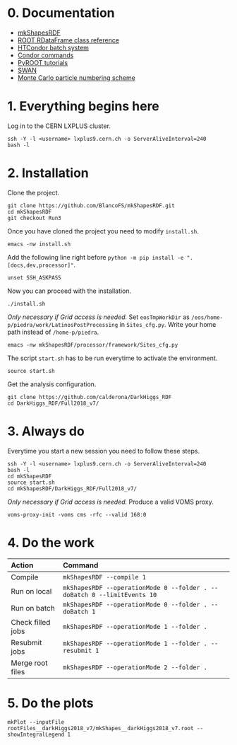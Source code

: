 # 0. Documentation

* [mkShapesRDF](https://mkshapesrdf.readthedocs.io/en/latest/)
* [ROOT RDataFrame class reference](https://root.cern/doc/master/classROOT_1_1RDataFrame.html)
* [HTCondor batch system](https://twiki.cern.ch/twiki/bin/view/ABPComputing/LxbatchHTCondor)
* [Condor commands](https://twiki.cern.ch/twiki/bin/view/CENF/NeutrinoClusterCondorDoc)
* [PyROOT tutorials](https://root.cern.ch/doc/master/group__tutorial__pyroot.html)
* [SWAN](https://swan.cern.ch/)
* [Monte Carlo particle numbering scheme](https://pdg.lbl.gov/2020/reviews/rpp2020-rev-monte-carlo-numbering.pdf)

# 1. Everything begins here

Log in to the CERN LXPLUS cluster.

    ssh -Y -l <username> lxplus9.cern.ch -o ServerAliveInterval=240
    bash -l

# 2. Installation

Clone the project.

    git clone https://github.com/BlancoFS/mkShapesRDF.git
    cd mkShapesRDF
    git checkout Run3

Once you have cloned the project you need to modify `install.sh`.

    emacs -nw install.sh

Add the following line right before `python -m pip install -e ".[docs,dev,processor]"`.

    unset SSH_ASKPASS

Now you can proceed with the installation.

    ./install.sh

*Only necessary if Grid access is needed.* Set `eosTmpWorkDir` as `/eos/home-p/piedra/work/LatinosPostProcessing` in `Sites_cfg.py`. Write your home path instead of `/home-p/piedra`.

    emacs -nw mkShapesRDF/processor/framework/Sites_cfg.py

The script `start.sh` has to be run everytime to activate the environment.

    source start.sh

Get the analysis configuration.

    git clone https://github.com/calderona/DarkHiggs_RDF
    cd DarkHiggs_RDF/Full2018_v7/

# 3. Always do

Everytime you start a new session you need to follow these steps.

    ssh -Y -l <username> lxplus9.cern.ch -o ServerAliveInterval=240
    bash -l
    cd mkShapesRDF
    source start.sh
    cd mkShapesRDF/DarkHiggs_RDF/Full2018_v7/

*Only necessary if Grid access is needed.* Produce a valid VOMS proxy.

    voms-proxy-init -voms cms -rfc --valid 168:0

# 4. Do the work

| Action            | Command                                                                 |
|:------------------|:------------------------------------------------------------------------|
| Compile           | `mkShapesRDF --compile 1`                                               |
| Run on local      | `mkShapesRDF --operationMode 0 --folder . --doBatch 0 --limitEvents 10` |
| Run on batch      | `mkShapesRDF --operationMode 0 --folder . --doBatch 1`                  |
| Check filled jobs | `mkShapesRDF --operationMode 1 --folder .`                              |
| Resubmit jobs     | `mkShapesRDF --operationMode 1 --folder . --resubmit 1`                 |
| Merge root files  | `mkShapesRDF --operationMode 2 --folder .`                              |

# 5. Do the plots

    mkPlot --inputFile rootFiles__darkHiggs2018_v7/mkShapes__darkHiggs2018_v7.root --showIntegralLegend 1
